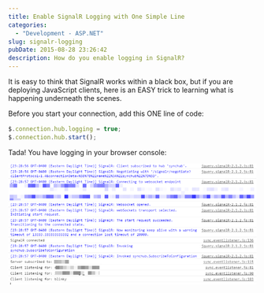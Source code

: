 ```yaml
---
title: Enable SignalR Logging with One Simple Line
categories:
  - "Development - ASP.NET"
slug: signalr-logging
pubDate: 2015-08-28 23:26:42
description: How do you enable logging in SignalR?
---
```


It is easy to think that SignalR works within a black box, but if you are deploying JavaScript clients, here is an EASY trick to learning what is happening underneath the scenes.

Before you start your connection, add this ONE line of code:

```javascript
$.connection.hub.logging = true;
$.connection.hub.start();
```

Tada!  You have logging in your browser console:

![SignalR logging example](./images/logging_preview.png)